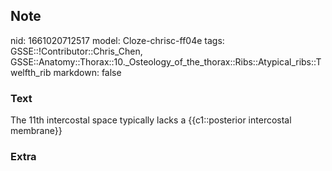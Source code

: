## Note
nid: 1661020712517
model: Cloze-chrisc-ff04e
tags: GSSE::!Contributor::Chris_Chen, GSSE::Anatomy::Thorax::10._Osteology_of_the_thorax::Ribs::Atypical_ribs::Twelfth_rib
markdown: false

### Text
<div class='toggle'>
  The 11th intercostal space typically lacks a {{c1::posterior
  intercostal membrane}}
</div>

### Extra

